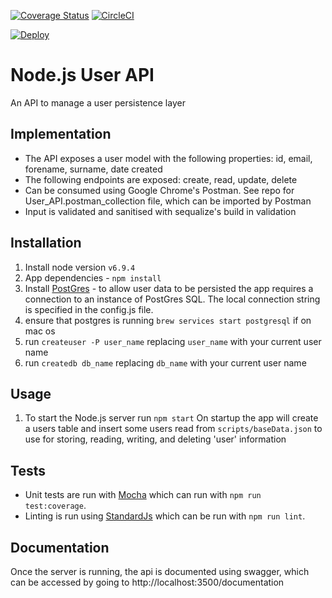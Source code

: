 [![Coverage Status](https://coveralls.io/repos/github/JordanHood/UserApi/badge.svg?branch=master)](https://coveralls.io/github/JordanHood/UserApi?branch=master)
[![CircleCI](https://circleci.com/gh/JordanHood/UserApi.svg?style=svg)](https://circleci.com/gh/JordanHood/UserApi)


[![Deploy](https://www.herokucdn.com/deploy/button.svg)](https://heroku.com/deploy?template=https://github.com/JordanHood/UserApi/blob/master)

# Node.js User API
An API to manage a user persistence layer

## Implementation

* The API exposes a user model with the following properties: id, email, forename, surname, date created
* The following endpoints are exposed: create, read, update, delete
* Can be consumed using Google Chrome's Postman. See repo for User_API.postman_collection file, which can be imported by Postman
* Input is validated and sanitised with sequalize's build in validation

## Installation
1. Install node version `v6.9.4`
2. App dependencies - `npm install`
3. Install [PostGres](https://www.postgresql.org/) - to allow user data to be persisted the app requires a connection to an instance of PostGres SQL. The local connection string is specified in the config.js file.
4. ensure that postgres is running `brew services start postgresql` if on mac os
4. run `createuser -P user_name` replacing `user_name` with your current user name
5. run `createdb db_name` replacing `db_name` with your current user name

## Usage
1. To start the Node.js server run `npm start`
On startup the app will create a users table and insert some users read from `scripts/baseData.json` to use for storing, reading, writing, and deleting 'user' information

## Tests

* Unit tests are run with [Mocha](https://mochajs.org/) which can run with `npm run test:coverage`.
* Linting is run using [StandardJs](http://standardjs.com/) which can be run with `npm run lint`.

## Documentation
Once the server is running, the api is documented using swagger, which can be accessed by going to http://localhost:3500/documentation
